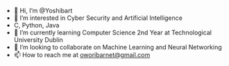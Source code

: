 - 👋 Hi, I’m @Yoshibart
- 👀 I’m interested in Cyber Security and Artificial Intelligence
- C, Python, Java
- 🌱 I’m currently learning Computer Science 2nd Year at Technological University Dublin
- 💞️ I’m looking to collaborate on Machine Learning and Neural Networking
- 📫 How to reach me at oworibarnet@gmail.com

<!---
Yoshibart/Yoshibart is a ✨ special ✨ repository because its `README.md` (this file) appears on your GitHub profile.
You can click the Preview link to take a look at your changes.
--->
